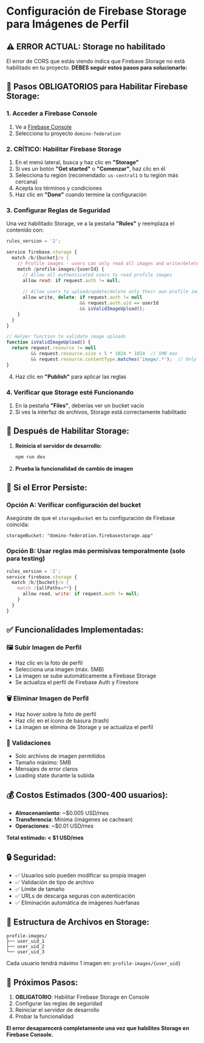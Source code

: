 # Configuración de Firebase Storage para Imágenes de Perfil

## ⚠️ ERROR ACTUAL: Storage no habilitado

El error de CORS que estás viendo indica que Firebase Storage no está habilitado en tu proyecto. **DEBES seguir estos pasos para solucionarlo:**

## 🚀 Pasos OBLIGATORIOS para Habilitar Firebase Storage:

### 1. Acceder a Firebase Console
1. Ve a [Firebase Console](https://console.firebase.google.com/)
2. Selecciona tu proyecto `domino-federation`

### 2. **CRÍTICO**: Habilitar Firebase Storage
1. En el menú lateral, busca y haz clic en **"Storage"**
2. Si ves un botón **"Get started"** o **"Comenzar"**, haz clic en él
3. Selecciona tu región (recomendado: `us-central1` o tu región más cercana)
4. Acepta los términos y condiciones
5. Haz clic en **"Done"** cuando termine la configuración

### 3. Configurar Reglas de Seguridad
Una vez habilitado Storage, ve a la pestaña **"Rules"** y reemplaza el contenido con:

```javascript
rules_version = '2';

service firebase.storage {
  match /b/{bucket}/o {
    // Profile images - users can only read all images and write/delete their own
    match /profile-images/{userId} {
      // Allow all authenticated users to read profile images
      allow read: if request.auth != null;
      
      // Allow users to upload/update/delete only their own profile image
      allow write, delete: if request.auth != null 
                           && request.auth.uid == userId
                           && isValidImageUpload();
    }
  }
}

// Helper function to validate image uploads
function isValidImageUpload() {
  return request.resource != null
         && request.resource.size < 5 * 1024 * 1024  // 5MB max
         && request.resource.contentType.matches('image/.*');  // Only image files
}
```

4. Haz clic en **"Publish"** para aplicar las reglas

### 4. Verificar que Storage esté Funcionando
1. En la pestaña **"Files"**, deberías ver un bucket vacío
2. Si ves la interfaz de archivos, Storage está correctamente habilitado

## 🔄 Después de Habilitar Storage:

1. **Reinicia el servidor de desarrollo:**
   ```bash
   npm run dev
   ```

2. **Prueba la funcionalidad de cambio de imagen**

## 🚨 Si el Error Persiste:

### Opción A: Verificar configuración del bucket
Asegúrate de que el `storageBucket` en tu configuración de Firebase coincida:
```
storageBucket: "domino-federation.firebasestorage.app"
```

### Opción B: Usar reglas más permisivas temporalmente (solo para testing)
```javascript
rules_version = '2';
service firebase.storage {
  match /b/{bucket}/o {
    match /{allPaths=**} {
      allow read, write: if request.auth != null;
    }
  }
}
```

## ✅ Funcionalidades Implementadas:

### 🖼️ Subir Imagen de Perfil
- Haz clic en la foto de perfil
- Selecciona una imagen (máx. 5MB)
- La imagen se sube automáticamente a Firebase Storage
- Se actualiza el perfil de Firebase Auth y Firestore

### 🗑️ Eliminar Imagen de Perfil
- Haz hover sobre la foto de perfil
- Haz clic en el ícono de basura (trash)
- La imagen se elimina de Storage y se actualiza el perfil

### 🔄 Validaciones
- Solo archivos de imagen permitidos
- Tamaño máximo: 5MB
- Mensajes de error claros
- Loading state durante la subida

## 💰 Costos Estimados (300-400 usuarios):

- **Almacenamiento**: ~$0.005 USD/mes
- **Transferencia**: Mínima (imágenes se cachean)
- **Operaciones**: ~$0.01 USD/mes

**Total estimado: < $1 USD/mes**

## 🔒 Seguridad:

- ✅ Usuarios solo pueden modificar su propia imagen
- ✅ Validación de tipo de archivo
- ✅ Límite de tamaño
- ✅ URLs de descarga seguras con autenticación
- ✅ Eliminación automática de imágenes huérfanas

## 📁 Estructura de Archivos en Storage:

```
profile-images/
├── user_uid_1
├── user_uid_2
└── user_uid_3
```

Cada usuario tendrá máximo 1 imagen en: `profile-images/{user_uid}`

## 🎯 Próximos Pasos:

1. **OBLIGATORIO**: Habilitar Firebase Storage en Console
2. Configurar las reglas de seguridad
3. Reiniciar el servidor de desarrollo
4. Probar la funcionalidad

**El error desaparecerá completamente una vez que habilites Storage en Firebase Console.**
